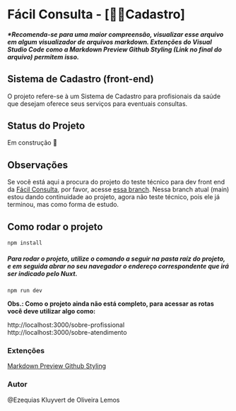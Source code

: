 # Fácil Consulta - [👩‍⚕Cadastro]

##### *Recomenda-se para uma maior compreensão, visualizar esse arquivo em algum visualizador de arquivos markdown. Extenções do Visual Studio Code como a Markdown Preview Github Styling (Link no final do arquivo) permitem isso.

## Sistema de Cadastro (front-end)

O projeto refere-se à um Sistema de Cadastro para profisionais da saúde que desejam oferece seus serviços para eventuais consultas.

## Status do Projeto
  
  Em construção 🚧
  
## Observações

Se você está aqui a procura do projeto do teste técnico para dev front end da [Fácil Consulta](https://facilconsulta.com.br/), por favor, acesse [essa branch](https://github.com/UserZeca/cadastro-facil-consulta/tree/master).
Nessa branch atual (main) estou dando continuidade ao projeto, agora não teste técnico, pois ele já terminou, mas como forma de estudo.  

## Como rodar o projeto 

```
npm install
```

##### Para rodar o projeto, utilize o comando a seguir na pasta raíz do projeto, e em seguida abrar no seu navegador o endereço correspondente que irá ser indicado pelo Nuxt.
```
npm run dev
```


**Obs.: Como o projeto ainda não está completo, para acessar as rotas você deve utilizar algo como:**
  
  http://localhost:3000/sobre-profissional <br/>
  http://localhost:3000/sobre-atendimento



### Extenções

[Markdown Preview Github Styling](https://marketplace.visualstudio.com/items?itemName=bierner.markdown-preview-github-styles) 

### Autor

@Ezequias Kluyvert de Oliveira Lemos
